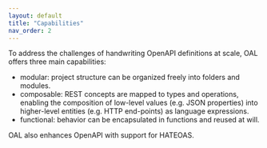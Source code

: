 ```yaml
---
layout: default
title: "Capabilities"
nav_order: 2
---
```


To address the challenges of handwriting OpenAPI definitions at scale, OAL offers three main capabilities:

- modular: project structure can be organized freely into folders and modules.
- composable: REST concepts are mapped to types and operations, enabling the composition of low-level values (e.g. JSON properties) into higher-level entities (e.g. HTTP end-points) as language expressions.
- functional: behavior can be encapsulated in functions and reused at will.

OAL also enhances OpenAPI with support for HATEOAS.
